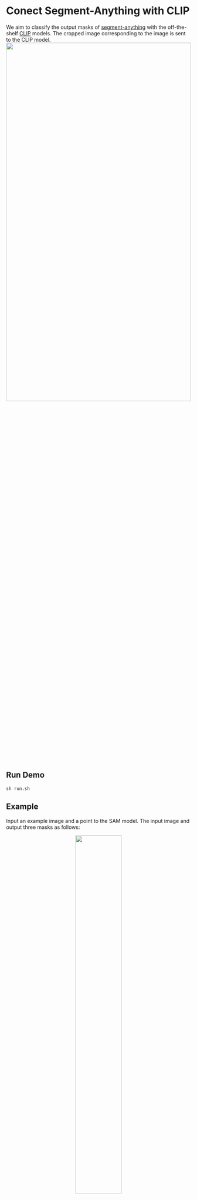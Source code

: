 # Conect Segment-Anything with CLIP
We aim to classify the output masks of [segment-anything](https://github.com/facebookresearch/segment-anything) with the off-the-shelf [CLIP](https://github.com/openai/CLIP) models. The cropped image corresponding to the image is sent to the CLIP model.
<img src="https://github.com/PengtaoJiang/SAM-CLIP/blob/main/imgs/pipeline.png" width="100%" height="50%">

## Run Demo
```
sh run.sh
```

## Example 
Input an example image and a point to the SAM model. The input image and output three masks as follows:
<center><img src="https://github.com/PengtaoJiang/SAM-CLIP/blob/main/imgs/ADE_val_00000001.jpg" width="50%" height="50%"></center>
The three masks and corresponding predicted category are as follows:
<center>
<figure>
<img src="https://github.com/PengtaoJiang/SAM-CLIP/blob/main/outs/ADE_val_00000001/0.png" width="25%" height="50%"> 
<img src="https://github.com/PengtaoJiang/SAM-CLIP/blob/main/outs/ADE_val_00000001/1.png" width="25%" height="50%">
<img src="https://github.com/PengtaoJiang/SAM-CLIP/blob/main/outs/ADE_val_00000001/2.png" width="25%" height="50%">
</center>
</figure>